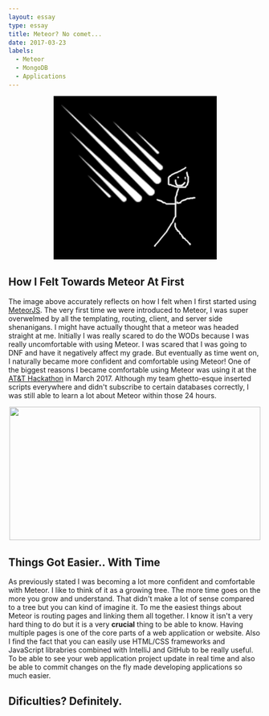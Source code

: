 ```yaml
---
layout: essay
type: essay
title: Meteor? No comet...
date: 2017-03-23
labels:
  - Meteor
  - MongoDB
  - Applications
---
```


<p align="center">
  <img src="../images/itsme.png" height="325" width="325"/>
</p>

## How I Felt Towards Meteor At First

The image above accurately reflects on how I felt when I first started using [MeteorJS](https://www.meteor.com/). The very first time we were introduced to Meteor, I was super overwelmed by all the templating, routing, client, and server side shenanigans. I might have actually thought that a meteor was headed straight at me. Initially I was really scared to do the WODs because I was really uncomfortable with using Meteor. I was scared that I was going to DNF and have it negatively affect my grade. But eventually as time went on, I naturally became more confident and comfortable using Meteor! One of the biggest reasons I became comfortable using Meteor was using it at the [AT&T Hackathon](http://www.ics.hawaii.edu/2017/01/att-mobile-app-hackathon-2017-hawaii/) in March 2017. Although my team ghetto-esque inserted scripts everywhere and didn't subscribe to certain databases correctly, I was still able to learn a lot about Meteor within those 24 hours.

<p align="center">
  <img src="http://i.imgur.com/r2wMhvY.png" height="265" width="500"/>
</p>

## Things Got Easier.. With Time

As previously stated I was becoming a lot more confident and comfortable with Meteor. I like to think of it as a growing tree. The more time goes on the more you grow and understand. That didn't make a lot of sense compared to a tree but you can kind of imagine it. To me the easiest things about Meteor is routing pages and linking them all together. I know it isn't a very hard thing to do but it is a very **crucial** thing to be able to know. Having multiple pages is one of the core parts of a web application or website. Also I find the fact that you can easily use HTML/CSS frameworks and JavaScript librabries combined with IntelliJ and GitHub to be really useful. To be able to see your web application project update in real time and also be able to commit changes on the fly made developing applications so much easier.

## Dificulties? Definitely.

